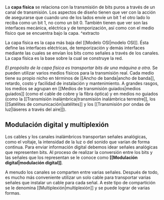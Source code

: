La **capa física** se relaciona con la transmisión de bits puros a través de un canal de transmisión. Los aspectos de diseño tienen que ver con la acción de asegurarse que cuando uno de los lados envíe un bit 1 el otro lado lo reciba como un bit 1, no como un bit 0. También tienen que ver son las interfaces mecánica, eléctrica y de temporización, así como con el medio físico que se encuentra bajo la capa. ^extracto

La capa física es la capa más baja del [[Modelo OSI|modelo OSI]]. Ésta define las interfaces eléctricas, de temporización y demás interfaces mediante las cuales se envían los bits como señales a través de los canales. La capa física es la base sobre la cual se construye la red. 

*El propósito de la capa física es transportar bits de una máquina a otra*. Se pueden utilizar varios medios físicos para la transmisión real. Cada medio tiene su propio nicho en términos de [[Ancho de banda|ancho de banda]], retardo, costo y facilidad de instalación y mantenimiento. A grandes rasgos, los medios se agrupan en [[Medios de transmisión guiados|medios guiados]] (como el cable de cobre y la fibra óptica) y en medios no guiados (como la [[Transmisión inalámbrica|transmisión inalámbrica terrestre]], los [[Satélites de comunicación|satélites]] y los [[Transmisión por ondas de luz|láseres a través del aire]]).


## Modulación digital y multiplexión
Los cables y los canales inalámbricos transportan señales analógicas, como el voltaje, la intensidad de la luz o del sonido que varían de forma continua. Para enviar información digital debemos idear señales analógicas que representen bits. Al proceso de realizar la conversión entre los bits y las señales que los representan se le conoce como **[[Modulación digital|modulación digital]]**.

A menudo los canales se comparten entre varias señales. Después de todo, es mucho más conveniente utilizar un solo cable para transportar varias señales que instalar un cable para cada señal. A este tipo de compartición se le denomina [[Multiplexión|multiplexión]] y se puede lograr de varias formas.